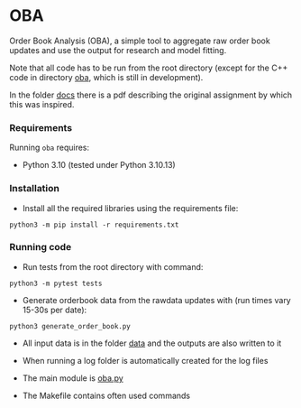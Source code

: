 OBA
====

Order Book Analysis (OBA), a simple tool to aggregate raw order book updates and use the
output for research and model fitting.

Note that all code has to be run from the root directory (except for the C++ code in directory [oba](oba), which is still in development).

In the folder [docs](docs) there is a pdf describing the original assignment by which this was
inspired.

### Requirements

Running `oba` requires:

* Python 3.10 (tested under Python 3.10.13)

### Installation
* Install all the required libraries using the requirements file:
```console
python3 -m pip install -r requirements.txt
```

### Running code
* Run tests from the root directory with command:
```console
python3 -m pytest tests
```

* Generate orderbook data from the rawdata updates with (run times vary 15-30s per date):
```console
python3 generate_order_book.py 
```

* All input data is in the folder [data](data) and the outputs are also written to it

* When running a log folder is automatically created for the log files

* The main module is [oba.py](oba/oba.py) 

* The Makefile contains often used commands
